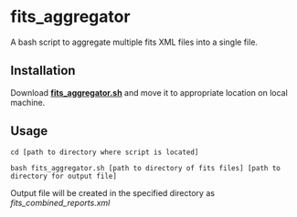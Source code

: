 # fits_aggregator
A bash script to aggregate multiple fits XML files into a single file.

## Installation

Download **[fits_aggregator.sh](https://raw.githubusercontent.com/NCSU-Libraries/fits_aggregator/master/fits_aggregator.sh)** and move it to appropriate location on local machine.

## Usage
```
cd [path to directory where script is located]

bash fits_aggregator.sh [path to directory of fits files] [path to directory for output file]
```

Output file will be created in the specified directory as *fits_combined_reports.xml*

